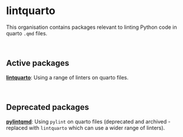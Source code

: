 # lintquarto

This organisation contains packages relevant to linting Python code in quarto `.qmd` files.

<br>

## Active packages

[**lintquarto**](https://github.com/lintquarto/lintquarto): Using a range of linters on quarto files.

<br>

## Deprecated packages

[**pylintqmd**](https://github.com/lintquarto/pylintqmd): Using `pylint` on quarto files (deprecated and archived - replaced with `lintquarto` which can use a wider range of linters).
